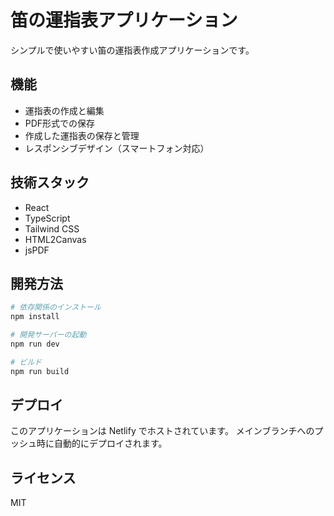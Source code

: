 # 笛の運指表アプリケーション

シンプルで使いやすい笛の運指表作成アプリケーションです。

## 機能

- 運指表の作成と編集
- PDF形式での保存
- 作成した運指表の保存と管理
- レスポンシブデザイン（スマートフォン対応）

## 技術スタック

- React
- TypeScript
- Tailwind CSS
- HTML2Canvas
- jsPDF

## 開発方法

```bash
# 依存関係のインストール
npm install

# 開発サーバーの起動
npm run dev

# ビルド
npm run build
```

## デプロイ

このアプリケーションは Netlify でホストされています。
メインブランチへのプッシュ時に自動的にデプロイされます。

## ライセンス

MIT